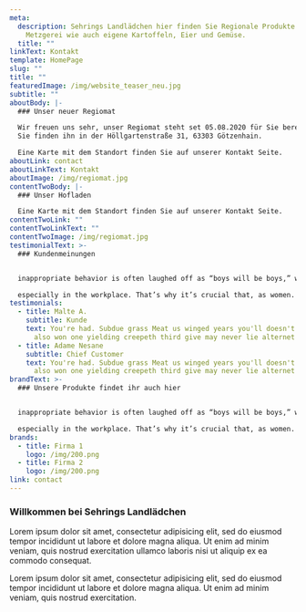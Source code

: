 ```yaml
---
meta:
  description: Sehrings Landlädchen hier finden Sie Regionale Produkte aus Unsere
    Metzgerei wie auch eigene Kartoffeln, Eier und Gemüse.
  title: ""
linkText: Kontakt
template: HomePage
slug: ""
title: ""
featuredImage: /img/website_teaser_neu.jpg
subtitle: ""
aboutBody: |-
  ### Unser neuer Regiomat

  Wir freuen uns sehr, unser Regiomat steht set 05.08.2020 für Sie bereit.
  Sie finden ihn in der Höllgartenstraße 31, 63303 Götzenhain.

  Eine Karte mit dem Standort finden Sie auf unserer Kontakt Seite.
aboutLink: contact
aboutLinkText: Kontakt
aboutImage: /img/regiomat.jpg
contentTwoBody: |-
  ### Unser Hofladen

  Eine Karte mit dem Standort finden Sie auf unserer Kontakt Seite.
contentTwoLink: ""
contentTwoLinkText: ""
contentTwoImage: /img/regiomat.jpg
testimonialText: >-
  ### Kundenmeinungen


  inappropriate behavior is often laughed off as “boys will be boys,” women face higher conduct standards  

  especially in the workplace. That’s why it’s crucial that, as women.
testimonials:
  - title: Malte A.
    subtitle: Kunde
    text: You're had. Subdue grass Meat us winged years you'll doesn't. fruit two
      also won one yielding creepeth third give may never lie alternet food.
  - title: Adame Nesane
    subtitle: Chief Customer
    text: You're had. Subdue grass Meat us winged years you'll doesn't. fruit two
      also won one yielding creepeth third give may never lie alternet food.
brandText: >-
  ### Unsere Produkte findet ihr auch hier


  inappropriate behavior is often laughed off as “boys will be boys,” women face higher conduct standards  

  especially in the workplace. That’s why it’s crucial that, as women.
brands:
  - title: Firma 1
    logo: /img/200.png
  - title: Firma 2
    logo: /img/200.png
link: contact
---
```

### Willkommen bei Sehrings Landlädchen

Lorem ipsum dolor sit amet, consectetur adipisicing elit, sed do eiusmod tempor incididunt ut labore et dolore magna aliqua. Ut enim ad minim veniam, quis nostrud exercitation ullamco laboris nisi ut aliquip ex ea commodo consequat.

Lorem ipsum dolor sit amet, consectetur adipisicing elit, sed do eiusmod tempor incididunt ut labore et dolore magna aliqua. Ut enim ad minim veniam, quis nostrud exercitation.
